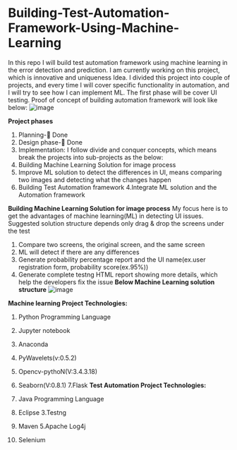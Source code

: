 # Building-Test-Automation-Framework-Using-Machine-Learning
In this repo I will build test automation framework using machine learning in the error detection and prediction. I am currently working on this project, which is innovative and uniqueness Idea. I divided this project into couple of projects, and every time I will cover specific functionality in automation, and I will try to see how I can implement ML. The first phase will be cover UI testing.
Proof of concept of building automation framework will look like below:
![image](https://user-images.githubusercontent.com/73906550/139382494-58696789-ce51-4ba4-8dfb-c021622c715b.png)

**Project phases**
1.	Planning- Done
2.	Design phase- Done
3.	Implementation:
I follow divide and conquer concepts, which means break the projects into sub-projects as the below:
1. Building Machine Learning Solution for image process
2. Improve ML solution to detect the differences in UI, means comparing two images and detecting what the changes happen
3. Building Test Automation framework
4.Integrate ML solution and the Automation framework


**Building Machine Learning Solution for image process**
My focus here is to get the advantages of machine learning(ML) in detecting UI issues. Suggested solution structure depends only drag & drop the screens under the test
1. Compare two screens, the original screen, and the same screen 
2. ML will detect if there are any differences 
3. Generate probability percentage report and the UI name(ex.user registration form, probability score(ex.95%))
4. Generate complete testng HTML report showing more details, which help the developers fix the issue
**Below Machine Learning solution structure**
![image](https://user-images.githubusercontent.com/73906550/140051684-fc834caf-803f-45e3-8e59-6e574f17eab3.png)

**Machine learning Project Technologies:**

1. Python Programming Language
2. Jupyter notebook
3. Anaconda
4. PyWavelets(v:0.5.2)
5. Opencv-pythoN(V:3.4.3.18)
6. Seaborn(V:0.8.1)
7.Flask
**Test Automation Project Technologies:**

1. Java Programming Language
2. Eclipse
3.Testng
4. Maven
5.Apache Log4j
6. Selenium




